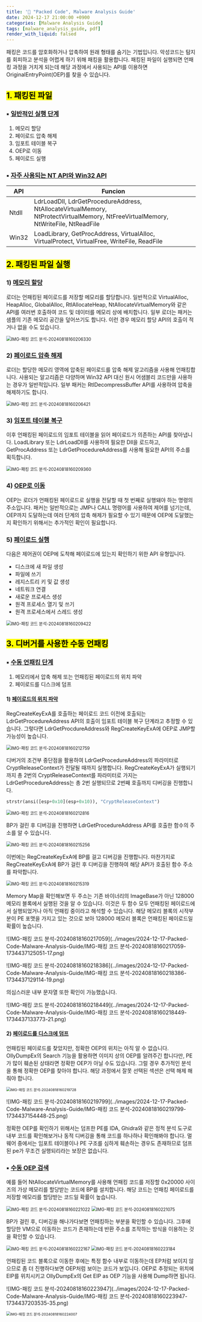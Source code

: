 ```yaml
---
title: '📑 "Packed Code", Malware Analysis Guide'
date: 2024-12-17 21:00:00 +0900
categories: [Malware Analysis Guide]
tags: [malware_analysis_guide, pdf]
render_with_liquid: falsed
---
```


패킹은 코드를 암호화하거나 압축하여 원래 형태를 숨기는 기법입니다. 악성코드는 탐지를 회피하고 분석을 어렵게 하기 위해 패킹을 활용합니다. 패킹된 파일이 실행되면 언패킹 과정을 거치게 되는데 해당 과정에서 사용되는 API를 이용하면 OriginalEntryPoint(OEP)를 찾을 수 있습니다.

## <mark>1. 패킹된 파일</mark>

### ▪ <u>일반적인 실행 단계</u>

1. 메모리 할당
2. 페이로드 압축 해제
3. 임포트 테이블 복구
4. OEP로 이동
5. 페이로드 실행

### ▪ <u>자주 사용되는 NT API와 Win32 API</u>

| API   | Funcion                                                      |
| ----- | ------------------------------------------------------------ |
| Ntdll | LdrLoadDll, LdrGetProcedureAddress, NtAllocateVirtualMemory,<br />NtProtectVirtualMemory, NtFreeVirtualMemory, NtWriteFile, NtReadFile |
| Win32 | LoadLibrary, GetProcAddress, VirtualAlloc, VirtualProtect, VirtualFree, WriteFile, ReadFile |



## <mark>2. 패킹된 파일 실행</mark>

### 1) <u>메모리 할당</u>

로더는 언패킹된 페이로드를 저장할 메모리를 할당합니다. 일반적으로 VirtualAlloc, HeapAlloc, GlobalAlloc, RtlAllocateHeap, NtAllocateVirtualMemory와 같은 API를 여러번 호출하여 코드 및 데이터를 메모리 상에 배치합니다. 일부 로더는 패커는 샘플의 기존 메모리 공간을 덮어쓰기도 합니다. 이런 경우 메모리 할당 API의 호출이 적거나 없을 수도 있습니다.

<img src="../images/2024-12-17-Packed-Code-Malware-Analysis-Guide/IMG-패킹 코드 분석-20240818160206330-1734437013936-1.png" alt="IMG-패킹 코드 분석-20240818160206330" style="zoom:80%;" />

### 2) <u>페이로드 압축 해제</u>

로더는 할당한 메모리 영역에 압축된 페이로드를 압축 해제 알고리즘을 사용해 언패킹합니다. 사용되는 알고리즘은 다양하며 Win32 API 대신 원시 어샘블리 코드만을 사용하는 경우가 일반적입니다. 일부 패커는 RtlDecompressBuffer API를 사용하여 압축을 해제하기도 합니다.

<img src="../images/2024-12-17-Packed-Code-Malware-Analysis-Guide/IMG-패킹 코드 분석-20240818160206421-1734437029632-3.png" alt="IMG-패킹 코드 분석-20240818160206421" style="zoom:80%;" />

### 3) <u>임포트 테이블 복구</u>

이후 언패킹된 페이로드의 임포트 테이블을 읽어 페이로드가 의존하는 API를 찾아냅니다. LoadLibrary 또는 LdrLoadDll를 사용하여 필요한 Dll을 로드하고, GetProcAddress 또는 LdrGetProcedureAddress를 사용해 필요한 API의 주소를 획득합니다.

<img src="../images/2024-12-17-Packed-Code-Malware-Analysis-Guide/IMG-패킹 코드 분석-20240818160209360-1734437040365-5.png" alt="IMG-패킹 코드 분석-20240818160209360" style="zoom:80%;" />

### 4) <u>OEP로 이동</u>

OEP는 로더가 언패킹된 페이로드로 실행을 전달할 때 첫 번째로 실행돼야 하는 명령의 주소입니다. 패커는 일반적으로는 JMP나 CALL 명령어를 사용하여 제어를 넘기는데, OEP까지 도달하는데 여러 단계의 압축 해제가 필요할 수 있기 때문에 OEP에 도달했는지 확인하기 위해서는 추가적인 확인이 필요합니다.

### 5) <u>페이로드 실행</u>

다음은 제어권이 OEP에 도착해 페이로드에 있는지 확인하기 위한 API 유형입니다.

- 디스크에 새 파일 생성
- 파일에 쓰기
- 레지스트리 키 및 값 생성
- 네트워크 연결
- 새로운 프로세스 생성
- 원격 프로세스 열기 및 쓰기
- 원격 프로세스에서 스레드 생성

<img src="../images/2024-12-17-Packed-Code-Malware-Analysis-Guide/IMG-패킹 코드 분석-20240818160209422-1734437076160-7.png" alt="IMG-패킹 코드 분석-20240818160209422" style="zoom:80%;" />

## <mark>3. 디버거를 사용한 수동 언패킹</mark>

### ▪ <u>수동 언패킹 단계</u>

1. 메모리에서 압축 해제 또는 언패킹된 페이로드의 위치 파악
2. 페이로드를 디스크에 덤프

#### 1) <u>페이로드의 위치 파악</u>

RegCreateKeyExA를 호출하는 페이로드 코드 이전에 호출되는 LdrGetProcedureAddress API의 호출이 임포트 테이블 복구 단계라고 추정할 수 있습니다. 그렇다면 LdrGetProcdureAddress와 RegCreateKeyExA에 OEP로 JMP할 가능성이 높습니다.

<img src="../images/2024-12-17-Packed-Code-Malware-Analysis-Guide/IMG-패킹 코드 분석-20240818160212759-1734437085942-9.png" alt="IMG-패킹 코드 분석-20240818160212759" style="zoom:80%;" />

디버거의 조건부 중단점을 활용하여 LdrGetProcedureAddress의 파라미터로 CryptReleaseContext가 전달될 때까지 실행합니다. RegCreateKeyExA가 실행되기까지 총 2번의 CryptReleaseContext를 파라미터로 가지는 LdrGetProcedureAddress는 총 2번 실행되므로 2번째 호출까지 디버깅을 진행합니다.

```python
strstr(ansi([esp+0x10](esp+0x10)), "CryptReleaseContext")
```

<img src="../images/2024-12-17-Packed-Code-Malware-Analysis-Guide/IMG-패킹 코드 분석-20240818160212816-1734437105552-11.png" alt="IMG-패킹 코드 분석-20240818160212816" style="zoom:80%;" />

BP가 걸린 후 디버깅을 진행하면 LdrGetProcedureAddress API를 호출한 함수의 주소를 알 수 있습니다.

<img src="../images/2024-12-17-Packed-Code-Malware-Analysis-Guide/IMG-패킹 코드 분석-20240818160215256-1734437113370-13.png" alt="IMG-패킹 코드 분석-20240818160215256" style="zoom:80%;" />

이번에는 RegCreateKeyExA에 BP를 걸고 디버깅을 진행합니다. 마찬가지로 RegCreateKeyExA에 BP가 걸린 후 디버깅을 진행하여 해당 API가 호출된 함수 주소를 파악합니다.

<img src="../images/2024-12-17-Packed-Code-Malware-Analysis-Guide/IMG-패킹 코드 분석-20240818160215319-1734437117573-15.png" alt="IMG-패킹 코드 분석-20240818160215319" style="zoom:80%;" />

Memory Map을 확인해보면 두 주소는 기존 바이너리의 ImageBase가 아닌 128000 메모리 블록에서 실행된 것을 알 수 있습니다. 이것은 두 함수 모두 언패킹된 페이로드에서 실행되었거나 아직 언패킹 중이라고 해석할 수 있습니다. 해당 메모리 블록의 시작부분이 PE 포맷을 가지고 있는 것으로 보아 128000 메모리 블록은 언패킹된 페이로드일 확률이 높습니다.

![IMG-패킹 코드 분석-20240818160217059](../images/2024-12-17-Packed-Code-Malware-Analysis-Guide/IMG-패킹 코드 분석-20240818160217059-1734437125051-17.png)

![IMG-패킹 코드 분석-20240818160218386](../images/2024-12-17-Packed-Code-Malware-Analysis-Guide/IMG-패킹 코드 분석-20240818160218386-1734437129114-19.png)

의심스러운 내부 문자열 또한 확인이 가능했습니다.

![IMG-패킹 코드 분석-20240818160218449](../images/2024-12-17-Packed-Code-Malware-Analysis-Guide/IMG-패킹 코드 분석-20240818160218449-1734437133773-21.png)

#### 2) <u>페이로드를 디스크에 덤프</u>

언패킹된 페이로드를 찾았지만, 정확한 OEP의 위치는 아직 알 수 없습니다. OllyDumpEx의 Search 기능을 활용하면 이미지 상의 OEP를 알려주긴 합니다만, PE가 많이 훼손된 상태라면 정확한 OEP가 아닐 수도 있습니다. 그럴 경우 추가적인 분석을 통해 정확한 OEP를 찾아야 합니다. 해당 과정에서 잘못 선택된 섹션은 선택 해제 해줘야 합니다.

<img src="../images/2024-12-17-Packed-Code-Malware-Analysis-Guide/IMG-패킹 코드 분석-20240818160219728-1734437142678-23.png" alt="IMG-패킹 코드 분석-20240818160219728" style="zoom:67%;" />

![IMG-패킹 코드 분석-20240818160219799](../images/2024-12-17-Packed-Code-Malware-Analysis-Guide/IMG-패킹 코드 분석-20240818160219799-1734437154448-25.png)

정확한 OEP를 확인하기 위해서는 덤프한 PE를 IDA, Ghidra와 같은 정적 분석 도구로 내부 코드를 확인해보거나 동적 디버깅을 통해 코드를 하나하나 확인해봐야 합니다. 멀웨어 중에서는 임포트 테이블이나 PE 구조를 심하게 훼손하는 경우도 존재하므로 덤프된 pe가 무조건 실행되리라는 보장은 없습니다.

### ▪ <u>수동 OEP 검색</u>

예를 들어 NtAllocateVirtualMemory를 사용해 언패킹 코드를 저장할 0x20000 사이즈의 가상 메모리를 할당받는 코드에 BP를 설치합니다. 해당 코드는 언패킹 페이로드를 저장할 메모리를 할당받는 코드일 확률이 높습니다.

<img src="../images/2024-12-17-Packed-Code-Malware-Analysis-Guide/IMG-패킹 코드 분석-20240818160221022-1734437160458-27.png" alt="IMG-패킹 코드 분석-20240818160221022" style="zoom:80%;" />

<img src="../images/2024-12-17-Packed-Code-Malware-Analysis-Guide/IMG-패킹 코드 분석-20240818160221075-1734437163950-29.png" alt="IMG-패킹 코드 분석-20240818160221075" style="zoom:80%;" />

BP가 걸린 후, 디버깅을 해나가다보면 언패킹하는 부분을 확인할 수 있습니다. 그후에 할당한 VM으로 이동하는 코드가 존재하는데 반환 주소를 조작하는 방식을 이용하는 것을 확인할 수 있습니다.

<img src="../images/2024-12-17-Packed-Code-Malware-Analysis-Guide/IMG-패킹 코드 분석-20240818160222167-1734437167899-31.png" alt="IMG-패킹 코드 분석-20240818160222167" style="zoom:80%;" />

<img src="../images/2024-12-17-Packed-Code-Malware-Analysis-Guide/IMG-패킹 코드 분석-20240818160223184-1734437172464-33.png" alt="IMG-패킹 코드 분석-20240818160223184" style="zoom:80%;" />

언패킹된 코드 블록으로 이동한 후에는 특정 함수 내부로 이동하는데 EP처럼 보이지 않으므로 좀 더 진행하다보면 OEP처럼 보이는 코드가 보입니다. OEP로 추정되는 위치에 EIP를 위치시키고 OllyDumpEx의 Get EIP as OEP 기능을 사용해 Dump하면 됩니다.

![IMG-패킹 코드 분석-20240818160223947](../images/2024-12-17-Packed-Code-Malware-Analysis-Guide/IMG-패킹 코드 분석-20240818160223947-1734437203535-35.png)

<img src="../images/2024-12-17-Packed-Code-Malware-Analysis-Guide/IMG-패킹 코드 분석-20240818160224007-1734437208332-37.png" alt="IMG-패킹 코드 분석-20240818160224007" style="zoom:67%;" />